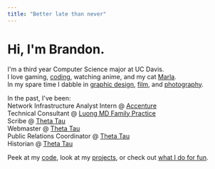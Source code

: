 ```yaml
---
title: "Better late than never"
---
```

# Hi, I'm Brandon.
I'm a third year Computer Science major at UC Davis.  
I love gaming, [coding](/portfolio/), watching anime, and my cat [Marla](http://vsco.co/basedgiraffe/media/57aa64368da933c44f8b456a).  
In my spare time I dabble in [graphic design](https://photos.google.com/share/AF1QipPZDcic5RhNqlu19qRLeRA6rbw6mYtzR9DqAo0Gn-SKw3AAIPuFg0V2stjN4sUJ2w?key=Q2dMOF83bnFJLVhkT0tUVzYzTFdHWkJRWFFYWjdR), [film](https://www.youtube.com/watch?v=qnBEv72tgNQ), and [photography](http://vsco.co/basedgiraffe/).  

In the past, I've been:  
Network Infrastructure Analyst Intern @ [Accenture](https://www.accenture.com)  
Technical Consultant @ [Luong MD Family Practice](https://www.zocdoc.com/doctor/lien-luong-md-28398)  
Scribe @ [Theta Tau](http://www.davisthetatau.com/)  
Webmaster @ [Theta Tau](http://www.davisthetatau.com/)  
Public Relations Coordinator @ [Theta Tau](http://www.davisthetatau.com/)  
Historian @ [Theta Tau](http://www.davisthetatau.com/)  

Peek at my [code](/code/), look at my [projects](/portfolio/), or check out [what I do for fun](/visuals/).  

<!-- {% include figure image_path="/assets/images/splash.jpg" caption="(I'm on the right)"%} -->